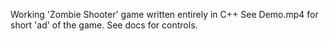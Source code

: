 Working 'Zombie Shooter' game written entirely in C++
See Demo.mp4 for short 'ad' of the game.
See docs for controls.
